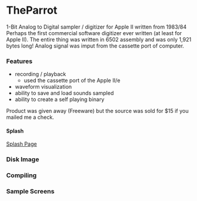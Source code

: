 # TheParrot
1-Bit Analog to Digital sampler / digitizer for Apple II written from 1983/84
Perhaps the first commercial software digitizer ever written (at least for Apple II).  The entire thing was written in 6502 assembly and was only 1,921 bytes long!  Analog signal was imput from the cassette port of computer.

### Features 
- recording / playback
  - used the cassette port of the Apple II/e
- waveform visualization
- ability to save and load sounds sampled
- ability to create a self playing binary

Product was given away (Freeware) but the source was sold for $15 if you mailed me a check.

#### Splash
[Splash Page](resources/splashPage.png)

### Disk Image

### Compiling

### Sample Screens
